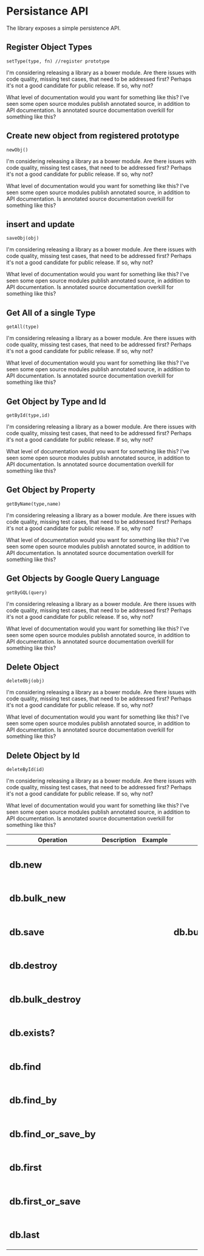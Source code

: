 # Persistance API

The library exposes a simple persistence API.

## Register Object Types

```
setType(type, fn) //register prototype
```

I'm considering releasing a library as a bower module. Are there issues with code quality, missing test cases, that need to be addressed first? Perhaps it's not a good candidate for public release. If so, why not?

What level of documentation would you want for something like this? I've seen some open source modules publish annotated source, in addition to API documentation. Is annotated source documentation overkill for something like this?

## Create new object from registered prototype

```
newObj()
```

I'm considering releasing a library as a bower module. Are there issues with code quality, missing test cases, that need to be addressed first? Perhaps it's not a good candidate for public release. If so, why not?

What level of documentation would you want for something like this? I've seen some open source modules publish annotated source, in addition to API documentation. Is annotated source documentation overkill for something like this?

## insert and update

```
saveObj(obj) 
```

I'm considering releasing a library as a bower module. Are there issues with code quality, missing test cases, that need to be addressed first? Perhaps it's not a good candidate for public release. If so, why not?

What level of documentation would you want for something like this? I've seen some open source modules publish annotated source, in addition to API documentation. Is annotated source documentation overkill for something like this?

## Get All of a single Type

```
getAll(type)
```

I'm considering releasing a library as a bower module. Are there issues with code quality, missing test cases, that need to be addressed first? Perhaps it's not a good candidate for public release. If so, why not?

What level of documentation would you want for something like this? I've seen some open source modules publish annotated source, in addition to API documentation. Is annotated source documentation overkill for something like this?

## Get Object by Type and Id

```
getById(type,id)
```

I'm considering releasing a library as a bower module. Are there issues with code quality, missing test cases, that need to be addressed first? Perhaps it's not a good candidate for public release. If so, why not?

What level of documentation would you want for something like this? I've seen some open source modules publish annotated source, in addition to API documentation. Is annotated source documentation overkill for something like this?

## Get Object by Property

```
getByName(type,name)
```

I'm considering releasing a library as a bower module. Are there issues with code quality, missing test cases, that need to be addressed first? Perhaps it's not a good candidate for public release. If so, why not?

What level of documentation would you want for something like this? I've seen some open source modules publish annotated source, in addition to API documentation. Is annotated source documentation overkill for something like this?

##  Get Objects by Google Query Language

```
getByGQL(query)
```

I'm considering releasing a library as a bower module. Are there issues with code quality, missing test cases, that need to be addressed first? Perhaps it's not a good candidate for public release. If so, why not?

What level of documentation would you want for something like this? I've seen some open source modules publish annotated source, in addition to API documentation. Is annotated source documentation overkill for something like this?

## Delete Object

```
deleteObj(obj)
```

I'm considering releasing a library as a bower module. Are there issues with code quality, missing test cases, that need to be addressed first? Perhaps it's not a good candidate for public release. If so, why not?

What level of documentation would you want for something like this? I've seen some open source modules publish annotated source, in addition to API documentation. Is annotated source documentation overkill for something like this?

## Delete Object by Id

```
deleteById(id)
```

I'm considering releasing a library as a bower module. Are there issues with code quality, missing test cases, that need to be addressed first? Perhaps it's not a good candidate for public release. If so, why not?

What level of documentation would you want for something like this? I've seen some open source modules publish annotated source, in addition to API documentation. Is annotated source documentation overkill for something like this?


<table> 
<thead> 
<tr> 
    <th>Operation</th> 
    <th>Description</th> 
    <th>Example</th> 
</tr> 
</thead> 
<tbody> 
<tr>
    <td><h2>db.new</h2></td>
    <td></td> 
    <td></td> 
</tr>
<tr>
    <td><h2>db.bulk_new</h2></td>
    <td></td> 
    <td></td> 
</tr>
<tr>
    <td><h2>db.save</h2></td>
    <td></td> 
    <td></td> 
</tr.>
<tr.>
    <td><h2>db.bulk_save</h2></td>
    <td></td> 
    <td></td> 
</tr>
<tr>
    <td><h2>db.destroy</h2></td>
    <td></td> 
    <td></td> 
</tr>
<tr>
    <td><h2>db.bulk_destroy</h2></td>
    <td></td> 
    <td></td> 
</tr>
<tr>
    <td><h2>db.exists?</h2></td>
    <td></td> 
    <td></td> 
</tr>
<tr>
    <td><h2>db.find</h2></td>
    <td></td> 
    <td></td> 
</tr>
<tr>
    <td><h2>db.find_by</h2></td>
    <td></td> 
    <td></td> 
</tr>
<tr>
    <td><h2>db.find_or_save_by</h2></td>
    <td></td> 
    <td></td> 
</tr>
<tr>
    <td><h2>db.first</h2></td>
    <td></td> 
    <td></td> 
</tr>
<tr>
    <td><h2>db.first_or_save</h2></td>
    <td></td> 
    <td></td> 
</tr>
<tr>
    <td><h2>db.last</h2></td>
    <td></td> 
    <td></td> 
</tr>
</tbody> 
</table>

